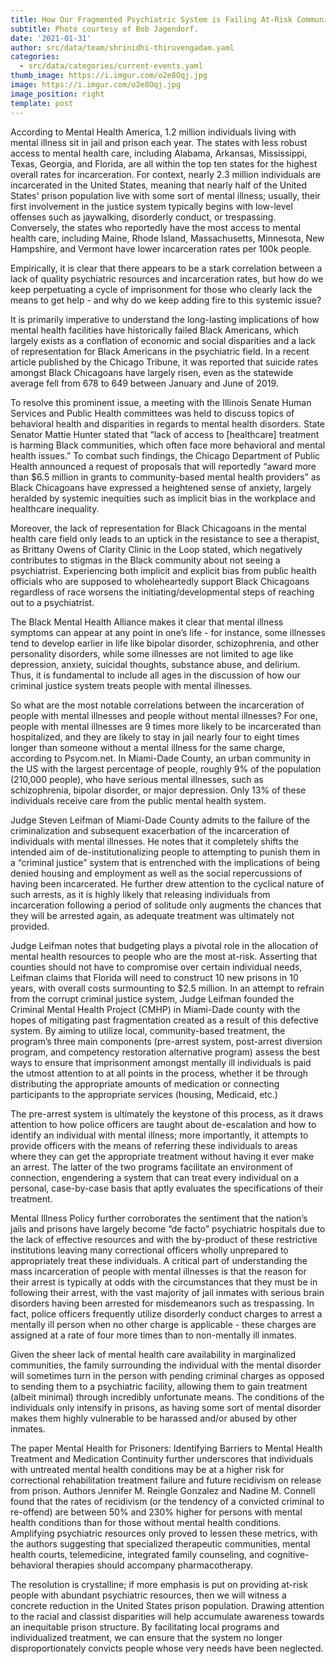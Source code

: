 ```yaml
---
title: How Our Fragmented Psychiatric System is Failing At-Risk Communities
subtitle: Photo courtesy of Bob Jagendorf.
date: '2021-01-31'
author: src/data/team/shrinidhi-thiruvengadam.yaml
categories:
  - src/data/categories/current-events.yaml
thumb_image: https://i.imgur.com/o2e8Oqj.jpg
image: https://i.imgur.com/o2e8Oqj.jpg
image_position: right
template: post
---
```


According to Mental Health America, 1.2 million individuals living with mental illness sit in jail and prison each year. The states with less robust access to mental health care, including Alabama, Arkansas, Mississippi, Texas, Georgia, and Florida, are all within the top ten states for the highest overall rates for incarceration. For context, nearly 2.3 million individuals are incarcerated in the United States, meaning that nearly half of the United States' prison population live with some sort of mental illness; usually, their first involvement in the justice system typically begins with low-level offenses such as jaywalking, disorderly conduct, or trespassing. Conversely, the states who reportedly have the most access to mental health care, including Maine, Rhode Island, Massachusetts, Minnesota, New Hampshire, and Vermont have lower incarceration rates per 100k people. 

Empirically, it is clear that there appears to be a stark correlation between a lack of quality psychiatric resources and incarceration rates, but how do we keep perpetuating a cycle of imprisonment for those who clearly lack the means to get help - and why do we keep adding fire to this systemic issue? 

It is primarily imperative to understand the long-lasting implications of how mental health facilities have historically failed Black Americans, which largely exists as a conflation of economic and social disparities and a lack of representation for Black Americans in the psychiatric field. In a recent article published by the Chicago Tribune, it was reported that suicide rates amongst Black Chicagoans have largely risen, even as the statewide average fell from 678 to 649 between January and June of 2019. 

To resolve this prominent issue, a meeting with the Illinois Senate Human Services and Public Health committees was held to discuss topics of behavioral health and disparities in regards to mental health disorders. State Senator Mattie Hunter stated that “lack of access to \[healthcare] treatment is harming Black communities, which often face more behavioral and mental health issues.” To combat such findings, the Chicago Department of Public Health announced a request of proposals that will reportedly “award more than $6.5 million in grants to community-based mental health providers” as Black Chicagoans have expressed a heightened sense of anxiety, largely heralded by systemic inequities such as implicit bias in the workplace and healthcare inequality. 

Moreover, the lack of representation for Black Chicagoans in the mental health care field only leads to an uptick in the resistance to see a therapist, as Brittany Owens of Clarity Clinic in the Loop stated, which negatively contributes to stigmas in the Black community about not seeing a psychiatrist. Experiencing both implicit and explicit bias from public health officials who are supposed to wholeheartedly support Black Chicagoans regardless of race worsens the initiating/developmental steps of reaching out to a psychiatrist.

The Black Mental Health Alliance makes it clear that mental illness symptoms can appear at any point in one’s life - for instance, some illnesses tend to develop earlier in life like bipolar disorder, schizophrenia, and other personality disorders, while some illnesses are not limited to age like depression, anxiety, suicidal thoughts, substance abuse, and delirium. Thus, it is fundamental to include all ages in the discussion of how our criminal justice system treats people with mental illnesses. 

So what are the most notable correlations between the incarceration of people with mental illnesses and people without mental illnesses? For one, people with mental illnesses are 9 times more likely to be incarcerated than hospitalized, and they are likely to stay in jail nearly four to eight times longer than someone without a mental illness for the same charge, according to Psycom.net. In Miami-Dade County, an urban community in the US with the largest percentage of people, roughly 9% of the population (210,000 people),  who have serious mental illnesses, such as schizophrenia, bipolar disorder, or major depression.  Only 13% of these individuals receive care from the public mental health system. 

Judge Steven Leifman of Miami-Dade County admits to the failure of the criminalization and subsequent exacerbation of the incarceration of individuals with mental illnesses. He notes that it completely shifts the intended aim of de-institutionalizing people to attempting to punish them in a “criminal justice” system that is entrenched with the implications of being denied housing and employment as well as the social repercussions of having been incarcerated. He further drew attention to the cyclical nature of such arrests, as it is highly likely that releasing individuals from incarceration following a period of solitude only augments the chances that they will be arrested again, as adequate treatment was ultimately not provided.

Judge Leifman notes that budgeting plays a pivotal  role in the allocation of mental health resources to people who are the most at-risk. Asserting that counties should not have to compromise over certain individual needs, Leifman claims that Florida will need to construct 10 new prisons in 10 years, with overall costs surmounting to $2.5 million. In an attempt to refrain from the corrupt criminal justice system, Judge Leifman founded the Criminal Mental Health Project (CMHP) in Miami-Dade county with the hopes of mitigating past fragmentation created as a result of this defective system. By aiming to utilize local, community-based treatment, the program’s three main components (pre-arrest system, post-arrest diversion program, and competency restoration alternative program) assess the best ways to ensure that imprisonment amongst mentally ill individuals is paid the utmost attention to at all points in the process, whether it be through distributing the appropriate amounts of medication or connecting participants to the appropriate services (housing, Medicaid, etc.) 

The pre-arrest system is ultimately the keystone of this process, as it draws attention to how police officers are taught about de-escalation and how to identify an individual with mental illness; more importantly, it attempts to provide officers with the means of referring these individuals to areas where they can get the appropriate treatment without having it ever make an arrest. The latter of the two programs facilitate an environment of connection, engendering a system that can treat every individual on a personal, case-by-case basis that aptly evaluates the specifications of their treatment.

Mental Illness Policy further corroborates the sentiment that the nation’s jails and prisons have largely become “de facto” psychiatric hospitals due to the lack of effective resources and with the by-product of these restrictive institutions leaving many correctional officers wholly unprepared to appropriately treat these individuals. A critical part of understanding the mass incarceration of people with mental illnesses is that the reason for their arrest is typically at odds with the circumstances that they must be in following their arrest, with the vast majority of jail inmates with serious brain disorders having been arrested for misdemeanors such as trespassing. In fact, police officers frequently utilize disorderly conduct charges to arrest a mentally ill person when no other charge is applicable - these charges are assigned at a rate of four more times than to non-mentally ill inmates. 

Given the sheer lack of mental health care availability in marginalized communities, the family surrounding the individual with the mental disorder will sometimes turn in the person with pending criminal charges as opposed to sending them to a psychiatric facility, allowing them to gain treatment (albeit minimal) through incredibly unfortunate means. The conditions of the individuals only intensify in prisons, as having some sort of mental disorder makes them highly vulnerable to be harassed and/or abused by other inmates.

The paper Mental Health for Prisoners: Identifying Barriers to Mental Health Treatment and Medication Continuity further underscores that individuals with untreated mental health conditions may be at a higher risk for correctional rehabilitation treatment failure and future recidivism on release from prison. Authors Jennifer M. Reingle Gonzalez and Nadine M. Connell found that the rates of recidivism (or the tendency of a convicted criminal to re-offend) are between 50% and 230% higher for persons with mental health conditions than for those without mental health conditions. Amplifying psychiatric resources only proved to lessen these metrics, with the authors suggesting that specialized therapeutic communities, mental health courts, telemedicine, integrated family counseling, and cognitive-behavioral therapies should accompany pharmacotherapy.

The resolution is crystalline; if more emphasis is put on providing at-risk people with abundant psychiatric resources, then we will witness a concrete reduction in the United States prison population. Drawing attention to the racial and classist disparities will help accumulate awareness towards an inequitable prison structure. By facilitating local programs and individualized treatment, we can ensure that the system no longer disproportionately convicts people whose very needs have been neglected. 
